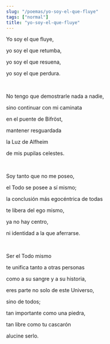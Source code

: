 ```yaml
---
slug: "/poemas/yo-soy-el-que-fluye"
tags: ["normal"]
title: "yo-soy-el-que-fluye"
---
```

Yo soy el que fluye,

yo soy el que retumba,

yo soy el que resuena,

yo soy el que perdura.

&nbsp;

No tengo que demostrarle nada a nadie,

sino continuar con mi caminata

en el puente de Bifröst,

mantener resguardada

la Luz de Alfheim

de mis pupilas celestes.

&nbsp;

Soy tanto que no me poseo,

el Todo se posee a sí mismo;

la conclusión más egocéntrica de todas

te libera del ego mismo,

ya no hay centro,

ni identidad a la que aferrarse.

&nbsp;

Ser el Todo mismo

te unifica tanto a otras personas

como a su sangre y a su historia,

eres parte no solo de este Universo,

sino de todos;

tan importante como una piedra,

tan libre como tu cascarón

alucine serlo.